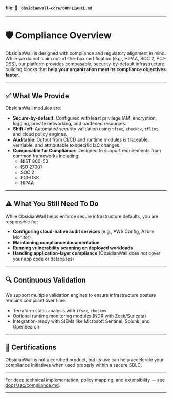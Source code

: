 
#### file: 📁 ` obsidianwall-core/COMPLIANCE.md`
---

# 🛡️ Compliance Overview

ObsidianWall is designed with compliance and regulatory alignment in mind. While we do not claim out-of-the-box certification (e.g., HIPAA, SOC 2, PCI-DSS), our platform provides composable, security-by-default infrastructure building blocks that **help your organization meet its compliance objectives faster**.

---

## ✅ What We Provide

ObsidianWall modules are:

- **Secure-by-default**: Configured with least privilege IAM, encryption, logging, private networking, and hardened resources.
- **Shift-left**: Automated security validation using `tfsec`, `checkov`, `tflint`, and cloud policy engines.
- **Auditable**: Output from CI/CD and runtime modules is traceable, verifiable, and attributable to specific IaC changes.
- **Composable for Compliance**: Designed to support requirements from common frameworks including:
  - NIST 800-53
  - ISO 27001
  - SOC 2
  - PCI-DSS
  - HIPAA

---

## ⚠️ What You Still Need To Do

While ObsidianWall helps enforce secure infrastructure defaults, you are responsible for:

- **Configuring cloud-native audit services** (e.g., AWS Config, Azure Monitor)
- **Maintaining compliance documentation**
- **Running vulnerability scanning on deployed workloads**
- **Handling application-layer compliance** (ObsidianWall does not cover your app code or databases)

---

## 🔍 Continuous Validation

We support multiple validation engines to ensure infrastructure posture remains compliant over time:

- Terraform static analysis with `tfsec`, `checkov`
- Optional runtime monitoring modules (NDR with Zeek/Suricata)
- Integration-ready with SIEMs like Microsoft Sentinel, Splunk, and OpenSearch

---

## 📜 Certifications

ObsidianWall is not a certified product, but its use can help accelerate your compliance initiatives when used properly within a secure SDLC.

---

For deep technical implementation, policy mapping, and extensibility — see [docs/sec/compliance.md](docs/sec/compliance.md).

---
